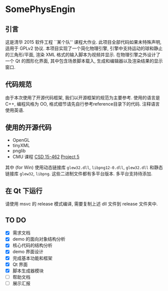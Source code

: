 # SomePhysEngin

## 引言  

这是清华 2015 软件工程 ``某个队'' 课程大作业. 
此项目全部代码如果未特殊声明, 适用于 GPLv2 协议. 
本项目实现了一个简化物理引擎, 引擎中支持运动的球和静止的三角形/平面, 
渲染 XML 格式的输入脚本为视频并显示. 在物理引擎之外设计了一个 Qt 的图形化界面, 
其中包含场景脚本载入, 生成和编辑器以及渲染结果的显示窗口.

## 代码规范

由于本次使用了开源代码框架, 我们以开源框架的规范为主要参考. 
使用的语言是 C++, 编程风格为 OO, 格式细节请先自行参考reference目录下的代码. 
注释语言使用英语. 

## 使用的开源代码
- OpenGL
- tinyXML
- pnglib
- CMU 课程 [CSD 15-462](http://www.cs.cmu.edu/afs/cs/academic/class/15462-f12/www/) 
[Project 5](http://www.cs.cmu.edu/afs/cs/academic/class/15462-f12/www/project/p5.tar.gz)

其中 (for Win) 使用动态链接库 `glew32.dll`, `libpng12-0.dll`, `glew32.dll` 
和静态链接库 `glew32`, `libpng`. 这些二进制文件都有多平台版本. 多平台支持待添加.

## 在 Qt 下运行
请使用 msvc 的 release 模式编译, 需要复制上述 dll 文件到 release 文件夹中.

TO DO
------
- [X] 需求文档
- [X] demo 的面向对象结构分析
- [X] 核心代码的结构分析
- [X] demo 界面设计
- [X] 完成基本功能和框架
- [X] Qt 界面
- [X] 脚本生成器模块
- [ ] 帮助文档
- [ ] 展示汇报
